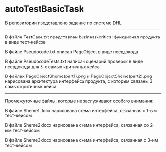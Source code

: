 # autoTestBasicTask
В репозитории представлено задание по системе DHL
************************************************
В файле TestCase.txt представлен business-critical функционал продукта в виде тест-кейсов

В файле Pseudocode.txt описан PageObject в виде псевдокода

В файле PseudocodeTests.txt написан сценарий проверок в виде псевдокода для 3-х самых критичных кейса

В файлах PageObjectSheme(part1).png и PageObjectSheme(part2).png нарисована архитектура интерфейса продукта, с которым связаны 3 самых критичных кейса

**********************************************************

Промежуточные файлы, которые не заслуживают особого внимания:

В файле Sheme1.docx нарисована схема интерфейса, связанная с 1-ым тест-кейсом

В файле Sheme2.docx нарисована схема интерфейса, связанная со 2-ым тест-кейсом

В файле Sheme3.docx нарисована схема интерфейса, связанная с 3-им тест-кейсом
